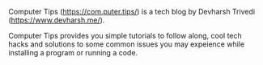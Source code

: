 Computer Tips (https://com.puter.tips/) is a tech blog by Devharsh Trivedi (https://www.devharsh.me/).

Computer Tips provides you simple tutorials to follow along, cool tech hacks and solutions to some common issues you may expeience while installing a program or running a code.
